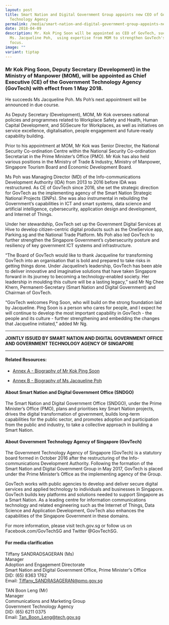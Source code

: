 ```yaml
---
layout: post
title: Smart Nation and Digital Government Group appoints new CEO of Government
  Technology Agency
permalink: /media/smart-nation-and-digital-government-group-appoints-new-chief-executive-of-government-technology-agency/
date: 2018-04-09
description: Mr. Kok Ping Soon will be appointed as CEO of GovTech, succeeding
  Ms. Jacqueline Poh,  using expertise from MOM to strengthen GovTech's digital
  focus.
image: ""
variant: tiptap
---
```

<h3>Mr Kok Ping Soon, Deputy Secretary (Development) in the Ministry of Manpower (MOM), will be appointed as Chief Executive (CE) of the Government Technology Agency (GovTech) with effect from 1 May 2018.</h3>
<p>He succeeds Ms Jacqueline Poh. Ms Poh’s next appointment will be announced
in due course.</p>
<p>As Deputy Secretary (Development), MOM, Mr Kok oversees national policies
and programmes related to Workplace Safety and Health, Human Capital Development,
and SGSecure for Workplaces, as well as initiatives on service excellence,
digitalisation, people engagement and future-ready capability building.</p>
<p>Prior to his appointment at MOM, Mr Kok was Senior Director, the National
Security Co-ordination Centre within the National Security Co-ordination
Secretariat in the Prime Minister’s Office (PMO). Mr Kok has also held
various positions in the Ministry of Trade &amp; Industry, Ministry of
Manpower, Singapore Tourism Board and Economic Development Board.</p>
<p>Ms Poh was Managing Director (MD) of the Info-communications Development
Authority (IDA) from 2013 to 2016 before IDA was restructured. As CE of
GovTech since 2016, she set the strategic direction for GovTech as the
implementing agency of the Smart Nation Strategic National Projects (SNPs).
She was also instrumental in rebuilding the Government’s capabilities in
ICT and smart systems, data science and artificial intelligence, cybersecurity,
application design and development, and Internet of Things.</p>
<p>Under her stewardship, GovTech set up the Government Digital Services
at Hive to develop citizen-centric digital products such as the OneService
app, Parking.sg and the National Trade Platform. Ms Poh also led GovTech
to further strengthen the Singapore Government’s cybersecurity posture
and resiliency of key government ICT systems and infrastructure.</p>
<p>“The Board of GovTech would like to thank Jacqueline for transforming
GovTech into an organisation that is bold and prepared to take risks in
getting things done. Under Jacqueline’s leadership, GovTech has been able
to deliver innovative and imaginative solutions that have taken Singapore
forward in its journey to becoming a technology-enabled society. Her leadership
in moulding this culture will be a lasting legacy,” said Mr Ng Chee Khern,
Permanent-Secretary (Smart Nation and Digital Government) and Chairman
of GovTech.</p>
<p>“GovTech welcomes Ping Soon, who will build on the strong foundation laid
by Jacqueline. Ping Soon is a person who cares for people, and I expect
he will continue to develop the most important capability in GovTech -
the people and its culture - further strengthening and embedding the changes
that Jacqueline initiated,” added Mr Ng.</p>
<hr>
<p><strong>JOINTLY ISSUED BY SMART NATION AND DIGITAL GOVERNMENT OFFICE AND GOVERNMENT TECHNOLOGY AGENCY OF SINGAPORE</strong>
</p>
<hr>
<h4>Related Resources:</h4>
<ul data-tight="true" class="tight">
<li>
<p><a href="/files/media/media-releases/2018/Annex_A___Biography_of_Mr_Kok_Ping_Soon.pdf" rel="noopener noreferrer nofollow" target="_blank">Annex A - Biography of Mr Kok Ping Soon</a>
</p>
</li>
<li>
<p><a href="/files/media/media-releases/2018/Annex_B___Biography_of_Ms_Jacqueline_Poh.pdf" rel="noopener noreferrer nofollow" target="_blank">Annex B - Biography of Ms Jacqueline Poh</a>
</p>
</li>
</ul>
<h4>About Smart Nation and Digital Government Office (SNDGO)</h4>
<p>The Smart Nation and Digital Government Office (SNDGO), under the Prime
Minister’s Office (PMO), plans and prioritises key Smart Nation projects,
drives the digital transformation of government, builds long-term capabilities
for the public sector, and promotes adoption and participation from the
public and industry, to take a collective approach in building a Smart
Nation.</p>
<h4>About Government Technology Agency of Singapore (GovTech)</h4>
<p>The Government Technology Agency of Singapore (GovTech) is a statutory
board formed in October 2016 after the restructuring of the Info-communications
Development Authority. Following the formation of the Smart Nation and
Digital Government Group in May 2017, GovTech is placed under the Prime
Minister’s Office as the implementing agency of the Group.</p>
<p>GovTech works with public agencies to develop and deliver secure digital
services and applied technology to individuals and businesses in Singapore.
GovTech builds key platforms and solutions needed to support Singapore
as a Smart Nation. As a leading centre for information communications technology
and related engineering such as the Internet of Things, Data Science and
Application Development, GovTech also enhances the capabilities of the
Singapore Government in these domains.</p>
<p>For more information, please visit tech.gov.sg or follow us on Facebook.com/GovTechSG
and Twitter @GovTechSG.</p>
<h4>For media clarification</h4>
<p>Tiffany SANDRADSAGERAN (Ms)
<br>Manager
<br>Adoption and Engagement Directorate
<br>Smart Nation and Digital Government Office, Prime Minister's Office
<br>DID: (65) 8363 1762
<br>Email: <a href="mailto:Tiffany_SANDRASAGERAN@pmo.gov.sg" rel="noopener noreferrer nofollow" target="_blank">Tiffany_SANDRASAGERAN@pmo.gov.sg</a>
</p>
<p>TAN Boon Leng (Mr)
<br>Manager
<br>Communications and Marketing Group
<br>Government Technology Agency
<br>DID: (65) 6211 0375
<br>Email: <a href="mailto:Tan_Boon_Leng@tech.gov.sg" rel="noopener noreferrer nofollow" target="_blank">Tan_Boon_Leng@tech.gov.sg</a>
</p>
<p></p>